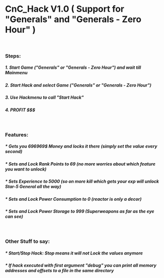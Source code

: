 # CnC_Hack V1.0 ( Support for "Generals" and "Generals - Zero Hour" )
<br/>

### Steps:
##### 1. Start Game ("Generals" or "Generals - Zero Hour") and wait till Mainmenu
##### 2. Start Hack and select Game ("Generals" or "Generals - Zero Hour")
##### 3. Use Hackmenu to call "Start Hack"
##### 4. PROFIT $$$
<br/>

### Features:
##### * Gets you 696969$ Money and locks it there (simply set the value every second)
##### * Sets and Lock Rank Points to 69 (no more worries about which feature you want to unlock)
##### * Sets Experience to 5000 (so on more kill *which gets your exp* will unlock Star-5 General all the way)
##### * Sets and Lock Power Consumption to 0 (reactor is only a decor)
##### * Sets and Lock Power Storage to 999 (Superweapons as far as the eye can see)<br/>
<br/>

### Other Stuff to say:
##### * Start/Stop Hack: Stop means it will not Lock the values anymore
##### * If hack executed with first argument "debug" you can print all memory addresses and offsets to a file in the same directory
 
